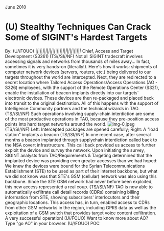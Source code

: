 June 2010

# (U) Stealthy Techniques Can Crack Some of SIGINT's Hardest Targets 

By: (U//FOUO) |_|_|_|_|_|_|_|_|_|_|_|_|_|_|_|_|_|_|_|_|_|_|_|_|_|_|_|_|_|_|_|_ Chief, Access and Target Development (S3261)
(TS//SI//NF) Not all SIGINT tradecraft involves accessing signals and networks from thousands of miles away... In fact, sometimes it is very hands-on (literally!). Here's how it works: shipments of computer network devices (servers, routers, etc.) being delivered to our targets throughout the world are intercepted. Next, they are redirected to a secret location where Tailored Access Operations/Access Operations (AO - S326) employees, with the support of the Remote Operations Center (S321), enable the installation of beacon implants directly into our targets' electronic devices. These devices are then re-packaged and placed back into transit to the original destination. All of this happens with the support of Intelligence Community partners and the technical wizards in TAO.
(TS//SI//NF) Such operations involving supply-chain interdiction are some of the most productive operations in TAO, because they pre-position access points into hard target networks around the world.
![img-0.jpeg](img-0.jpeg)
(TS//SI//NF) Left: Intercepted packages are opened carefully; Right: A "load station" implants a beacon
(TS//SI//NF) In one recent case, after several months a beacon implanted through supplychain interdiction called back to the NSA covert infrastructure. This call back provided us access to further exploit the device and survey the network. Upon initiating the survey, SIGINT analysts from TAO/Requirements \& Targeting determined that the implanted device was providing even greater accesses than we had hoped: We knew the devices were bound for the Syrian Telecommunications Establishment (STE) to be used as part of their internet backbone, but what we did not know was that STE's GSM (cellular)
network was also using this backbone. Since the STE GSM network had never before been exploited, this new access represented a real coup.
(TS//SI//NF) TAO is now able to automatically exfiltrate call detail records (CDRs) containing billing information from STE, showing subscribers' interlocutors and their geographic locations. This access has, in turn, enabled access to CDRs from other GSM networks in the region, including GPRS data as well as the exploitation of a GSM switch that provides target voice content exfiltration. A very successful operation!
(U//FOUO) Want to know more about AO? Type "go AO" in your browser.
(U//FOUO) POC
